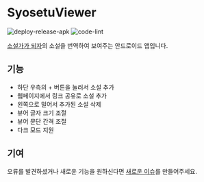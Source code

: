 # SyosetuViewer
![deploy-release-apk](https://github.com/nutyworks/SyosetuViewer/workflows/deploy-release-apk/badge.svg)
![code-lint](https://github.com/nutyworks/SyosetuViewer/workflows/Code%20lint/badge.svg)

[소설가가 되자](https://syosetu.com)의 소설을 번역하여 보여주는 안드로이드 앱입니다.

## 기능
* 하단 우측의 + 버튼을 눌러서 소설 추가
* 웹페이지에서 링크 공유로 소설 추가
* 왼쪽으로 밀어서 추가된 소설 삭제
* 뷰어 글자 크기 조절
* 뷰어 문단 간격 조절
* 다크 모드 지원

## 기여
오류를 발견하셨거나 새로운 기능을 원하신다면 [새로운 이슈](https://github.com/nutyworks/SyosetuViewer/issues/new)를 만들어주세요.

